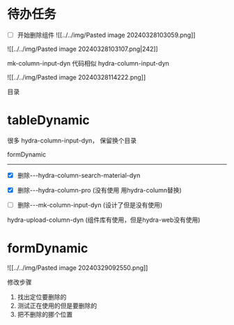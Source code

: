 # 待办任务
- [ ] 开始删除组件
![[../../img/Pasted image 20240328103059.png]]

![[../../img/Pasted image 20240328103107.png|242]]


mk-column-input-dyn  代码相似  hydra-column-input-dyn

![[../../img/Pasted image 20240328114222.png]]

目录
# tableDynamic
很多 hydra-column-input-dyn， 保留换个目录


formDynamic

------
- [x] 删除---hydra-column-search-material-dyn
- [x] 删除---hydra-column-pro  (没有使用 用hydra-column替换)
- [ ] 删除---mk-column-input-dyn (设计了但是没有使用)


hydra-upload-column-dyn (组件库有使用，但是hydra-web没有使用)


# formDynamic
![[../../img/Pasted image 20240329092550.png]]




修改步骤
1. 找出定位要删除的
2. 测试正在使用的但是要删除的
3. 把不删除的挪个位置